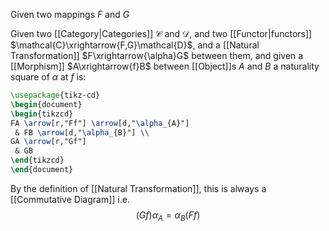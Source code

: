 Given two mappings $F$ and $G$

Given two [[Category|Categories]] $\mathcal{C}$ and $\mathcal{D}$,
and two [[Functor|functors]] $\mathcal{C}\xrightarrow{F,G}\mathcal{D}$,
and a [[Natural Transformation]] $F\xrightarrow{\alpha}G$ between them,
and given a [[Morphism]] $A\xrightarrow{f}B$ between [[Object]]s $A$ and $B$
a naturality square of $\alpha$ at $f$ is:
```tikz
\usepackage{tikz-cd}
\begin{document}
\begin{tikzcd}
FA \arrow[r,"Ff"] \arrow[d,"\alpha_{A}"]
 & FB \arrow[d,"\alpha_{B}"] \\
GA \arrow[r,"Gf"]
 & GB
\end{tikzcd}
\end{document}
```
By the definition of [[Natural Transformation]], 
this is always a [[Commutative Diagram]] i.e.
$$
(Gf)\alpha_{A} = \alpha_{B}(Ff)
$$
